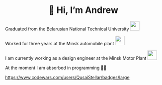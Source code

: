 <h1 align="center">👋 Hi, I’m Andrew</h1>

Graduated from the Belarusian National Technical University <img width="30" src="https://user-images.githubusercontent.com/97097224/178486567-4bc60a93-7624-41d8-b27d-c01a8cf1b7ac.png">

Worked for three years at the Minsk automobile plant <img width="30" src="https://user-images.githubusercontent.com/97097224/178487394-77d9ad94-3631-4e8f-94ca-4a292e08169c.png">

I am currently working as a design engineer at the Minsk Motor Plant <img width="30" src="https://user-images.githubusercontent.com/97097224/178485741-a8d1f890-2782-4f2e-9c43-22248b4f7409.png">

At the moment I am absorbed in programming 👨‍💻

https://www.codewars.com/users/QusaiStellar/badges/large
